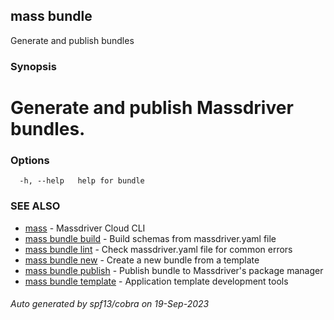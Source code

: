 ## mass bundle

Generate and publish bundles

### Synopsis

# Generate and publish Massdriver bundles.


### Options

```
  -h, --help   help for bundle
```

### SEE ALSO

* [mass](mass.md)	 - Massdriver Cloud CLI
* [mass bundle build](mass_bundle_build.md)	 - Build schemas from massdriver.yaml file
* [mass bundle lint](mass_bundle_lint.md)	 - Check massdriver.yaml file for common errors
* [mass bundle new](mass_bundle_new.md)	 - Create a new bundle from a template
* [mass bundle publish](mass_bundle_publish.md)	 - Publish bundle to Massdriver's package manager
* [mass bundle template](mass_bundle_template.md)	 - Application template development tools

###### Auto generated by spf13/cobra on 19-Sep-2023
